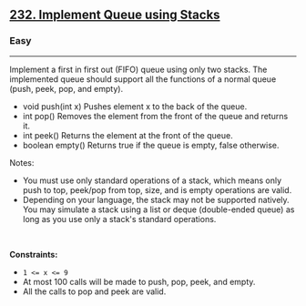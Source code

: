 <h2><a href="https://leetcode.com/problems/implement-queue-using-stacks/">232. Implement Queue using Stacks</a></h2><h3>Easy</h3><hr><div>
<p>Implement a first in first out (FIFO) queue using only two stacks. The implemented queue should support all the functions of a normal queue (push, peek, pop, and empty).
<ul>
	<li>void push(int x) Pushes element x to the back of the queue.</li>
	<li>int pop() Removes the element from the front of the queue and returns it.</li>
	<li>int peek() Returns the element at the front of the queue.</li>
	<li>boolean empty() Returns true if the queue is empty, false otherwise.</li>
</ul>

<p>Notes:</p>
<ul>
	<li>You must use only standard operations of a stack, which means only push to top, peek/pop from top, size, and is empty operations are valid.</li>
	<li>Depending on your language, the stack may not be supported natively. You may simulate a stack using a list or deque (double-ended queue) as long as you use only a stack's standard operations.</li>
</ul>

<p>&nbsp;</p>
<p><strong>Constraints:</strong></p>

<ul>
	<li><code>1 <= x <= 9</code></li>
	<li>At most 100 calls will be made to push, pop, peek, and empty.</li>
	<li>All the calls to pop and peek are valid.</li>
</ul>
</div>
